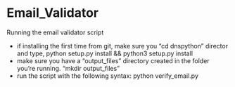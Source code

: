# Email_Validator

Running the email validator script
* if installing the first time from git, make sure you “cd dnspython” director and type, 
python setup.py install && python3 setup.py install
* make sure you have a “output_files” directory created in the folder you’re running. “mkdir output_files”
* run the script with the following syntax: python verify_email.py <file name>

